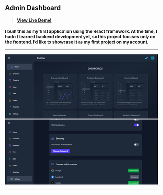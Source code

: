 ## Admin Dashboard
> #### [View Live Demo!](https://ui-admin-dashboard.vercel.app/)
#### I built this as my first application using the React framework. At the time, I hadn't learned backend development yet, so this project focuses only on the frontend. I’d like to showcase it as my first project on my account.
***
![Home Page](public/home.png)
![Home Page](public/settings.png)
***
